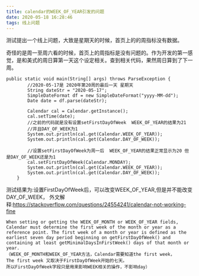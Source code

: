```yaml
---
title: calendar的WEEK_OF_YEAR引发的问题
date: 2020-05-18 16:28:46
tags: 线上问题
---
```


测试提出一个线上问题，大致是星期天的时候，首页上的的周指标没有数据。
<!--more-->奇怪的是周一至周六看的时候，首页上的周指标是没有问题的。作为开发的第一感觉，是和美式的周日算第一天这个设定相关。查到相关代码，果然周日算到了下一周。

```
public static void main(String[] args) throws ParseException {
        //2020-05-17是 2020年第20周的最后一天 星期天
        String dateStr = "2020-05-17";
        SimpleDateFormat df = new SimpleDateFormat("yyyy-MM-dd");
        Date date = df.parse(dateStr);

        Calendar cal = Calendar.getInstance();
        cal.setTime(date);
        //之前的代码就是没有设置setFirstDayOfWeek  WEEK_OF_YEAR的结果为21
        //并且DAY_OF_WEEK为1
        System.out.println(cal.get(Calendar.WEEK_OF_YEAR));
        System.out.println(cal.get(Calendar.DAY_OF_WEEK));

        //设置setFirstDayOfWeek为周一后  WEEK_OF_YEAR的结果正常显示为20 但是DAY_OF_WEEK还是为1
        cal.setFirstDayOfWeek(Calendar.MONDAY);
        System.out.println(cal.get(Calendar.WEEK_OF_YEAR));
        System.out.println(cal.get(Calendar.DAY_OF_WEEK));
    }
```

测试结果为:设置FirstDayOfWeek后，可以改变WEEK_OF_YEAR,但是并不能改变DAY_OF_WEEK，
外文解释:https://stackoverflow.com/questions/24554241/calendar-not-working-fine

```
When setting or getting the WEEK_OF_MONTH or WEEK_OF_YEAR fields,
Calendar must determine the first week of the month or year as a 
reference point. The first week of a month or year is defined as the
earliest seven day period beginning on getFirstDayOfWeek() and
containing at least getMinimalDaysInFirstWeek() days of that month or
year.  
（WEEK_OF_MONTH和WEEK_OF_YEAR方法，Calendar需要知道the first week，
The first week 又取决于FirstDayOfWeek开始的七天。
所以FirstDayOfWeek字段只是用来影响WEEK相关的操作，不影响day）  

```